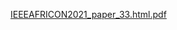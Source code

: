 [IEEEAFRICON2021_paper_33.html.pdf](https://github.com/Koble21/koble21.github.io/files/6987137/IEEEAFRICON2021_paper_33.html.pdf)
